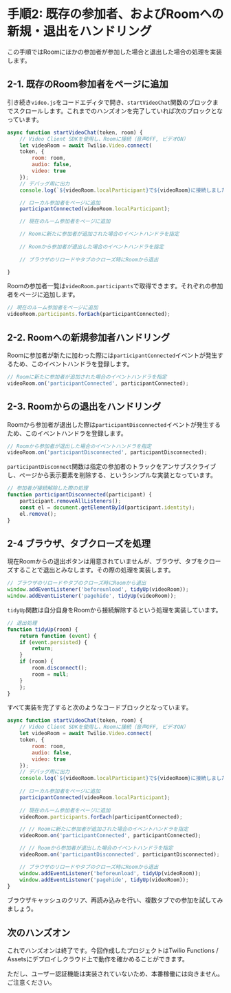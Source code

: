 # 手順2: 既存の参加者、およびRoomへの新規・退出をハンドリング

この手順ではRoomにほかの参加者が参加した場合と退出した場合の処理を実装します。

## 2-1. 既存のRoom参加者をページに追加

引き続き`video.js`をコードエディタで開き、`startVideoChat`関数のブロックまでスクロールします。これまでのハンズオンを完了していれば次のブロックとなっています。

```js
async function startVideoChat(token, room) {
    // Video Client SDKを使用し、Roomに接続（音声OFF, ビデオON）
    let videoRoom = await Twilio.Video.connect(
    token, {
        room: room,
        audio: false,
        video: true
    });
    // デバッグ用に出力
    console.log(`${videoRoom.localParticipant}で${videoRoom}に接続しました`);

    // ローカル参加者をページに追加
    participantConnected(videoRoom.localParticipant);

    // 現在のルーム参加者をページに追加

    // Roomに新たに参加者が追加された場合のイベントハンドラを指定
    
    // Roomから参加者が退出した場合のイベントハンドラを指定
    
    // ブラウザのリロードやタブのクローズ時にRoomから退出

}
```

Roomの参加者一覧は`videoRoom.participants`で取得できます。それぞれの参加者をページに追加します。

```js
// 現在のルーム参加者をページに追加
videoRoom.participants.forEach(participantConnected);
```

## 2-2. Roomへの新規参加者ハンドリング

Roomに参加者が新たに加わった際には`participantConnected`イベントが発生するため、このイベントハンドラを登録します。

```js
// Roomに新たに参加者が追加された場合のイベントハンドラを指定
videoRoom.on('participantConnected', participantConnected);
```

## 2-3. Roomからの退出をハンドリング

Roomから参加者が退出した際は`participantDisconnected`イベントが発生するため、このイベントハンドラを登録します。

```js
// Roomから参加者が退出した場合のイベントハンドラを指定
videoRoom.on('participantDisconnected', participantDisconnected);
```

`participantDisconnect`関数は指定の参加者のトラックをアンサブスクライブし、ページから表示要素を削除する、というシンプルな実装となっています。

```js
// 参加者が接続解除した際の処理
function participantDisconnected(participant) {
    participant.removeAllListeners();
    const el = document.getElementById(participant.identity);
    el.remove();
}
```

## 2-4 ブラウザ、タブクローズを処理

現在Roomからの退出ボタンは用意されていませんが、ブラウザ、タブをクローズすることで退出とみなします。その際の処理を実装します。

```js
// ブラウザのリロードやタブのクローズ時にRoomから退出
window.addEventListener('beforeunload', tidyUp(videoRoom));
window.addEventListener('pagehide', tidyUp(videoRoom));
```

`tidyUp`関数は自分自身をRoomから接続解除するという処理を実装しています。

```js
// 退出処理
function tidyUp(room) {
    return function (event) {
    if (event.persisted) {
        return;
    }
    if (room) {
        room.disconnect();
        room = null;
    }
    };
}
```

すべて実装を完了すると次のようなコードブロックとなっています。

```js
async function startVideoChat(token, room) {
    // Video Client SDKを使用し、Roomに接続（音声OFF, ビデオON）
    let videoRoom = await Twilio.Video.connect(
    token, {
        room: room,
        audio: false,
        video: true
    });
    // デバッグ用に出力
    console.log(`${videoRoom.localParticipant}で${videoRoom}に接続しました`);
    
    // ローカル参加者をページに追加
    participantConnected(videoRoom.localParticipant);
    
    // 現在のルーム参加者をページに追加
    videoRoom.participants.forEach(participantConnected);

    // // Roomに新たに参加者が追加された場合のイベントハンドラを指定
    videoRoom.on('participantConnected', participantConnected);

    // // Roomから参加者が退出した場合のイベントハンドラを指定
    videoRoom.on('participantDisconnected', participantDisconnected);

    // ブラウザのリロードやタブのクローズ時にRoomから退出
    window.addEventListener('beforeunload', tidyUp(videoRoom));
    window.addEventListener('pagehide', tidyUp(videoRoom));
}
```

ブラウザキャッシュのクリア、再読み込みを行い、複数タブでの参加を試してみましょう。


## 次のハンズオン

これでハンズオンは終了です。今回作成したプロジェクトはTwilio Functions / Assetsにデプロイしクラウド上で動作を確かめることができます。

ただし、ユーザー認証機能は実装されていないため、本番稼働には向きません。ご注意ください。
